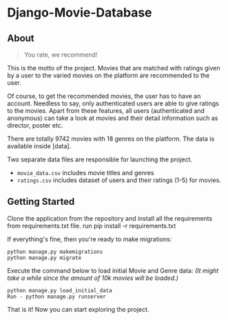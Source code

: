 # Django-Movie-Database

## About

> You rate, we recommend!

This is the motto of the project.  Movies that are matched with ratings given by a user to the varied movies on the platform are recommended to the user.

Of course, to get the recommended movies, the user has to have an account.
Needless to say, only authenticated users are able to give ratings to the movies.
Apart from these features, all users (authenticated and anonymous) can take a look at movies and their detail information such as director, poster etc.

There are totally 9742 movies with 18 genres on the platform. The data is available inside [data].

Two separate data files are responsible for launching the project.

 - `movie_data.csv` includes movie titles and genres
 - `ratings.csv` includes dataset of users and their ratings (1-5) for movies.

## Getting Started

Clone the application from the repository and install all the requirements from requirements.txt file.
run pip install -r requirements.txt

If everything's fine, then you're ready to make migrations:

```
python manage.py makemigrations
python manage.py migrate
```

Execute the command below to load initial Movie and Genre data:
*(It might take a while since the amount of 10k movies will be loaded.)*
```
python manage.py load_initial_data
Run - python manage.py runserver
```

That is it! Now you can start exploring the project.
